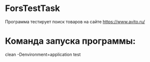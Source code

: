 # ForsTestTask
Программа тестирует поиск товаров на сайте https://www.avito.ru/
# Команда запуска программы: 
clean -Denvironment=application test
